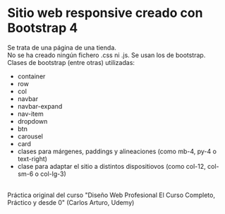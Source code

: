 # Sitio web responsive creado con Bootstrap 4
Se trata de una página de una tienda.<br>
No se ha creado ningún fichero .css ni .js. Se usan los de bootstrap.<br>
Clases de bootstrap (entre otras) utilizadas:
* container
* row
* col
* navbar
* navbar-expand
* nav-item
* dropdown
* btn
* carousel
* card
* clases para márgenes, paddings y alineaciones (como mb-4, py-4 o text-right)
* clase para adaptar el sitio a distintos dispositiovos (como col-12, col-sm-6 o col-lg-3)

<br>Práctica original del curso "Diseño Web Profesional El Curso Completo, Práctico y desde 0" (Carlos Arturo, Udemy)